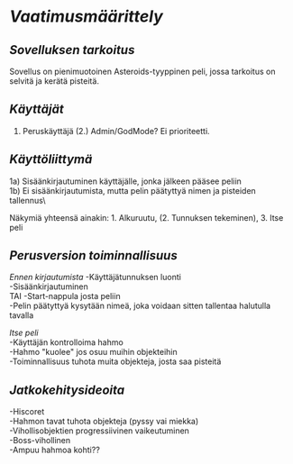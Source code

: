 # *Vaatimusmäärittely*

## *Sovelluksen tarkoitus*
Sovellus on pienimuotoinen Asteroids-tyyppinen peli, jossa tarkoitus on selvitä
ja kerätä pisteitä.

## *Käyttäjät*
1. Peruskäyttäjä
(2.) Admin/GodMode? Ei prioriteetti.

## *Käyttöliittymä*
1a) Sisäänkirjautuminen käyttäjälle, jonka jälkeen pääsee peliin\
1b) Ei sisäänkirjautumista, mutta pelin päätyttyä nimen ja pisteiden tallennus\

Näkymiä yhteensä ainakin: 1. Alkuruutu, (2. Tunnuksen tekeminen), 3. Itse peli

## *Perusversion toiminnallisuus*
_Ennen kirjautumista_
-Käyttäjätunnuksen luonti\
-Sisäänkirjautuminen\
TAI
-Start-nappula josta peliin\
-Pelin päätyttyä kysytään nimeä, joka voidaan sitten tallentaa halutulla tavalla

 _Itse peli_\
-Käyttäjän kontrolloima hahmo\
-Hahmo "kuolee" jos osuu muihin objekteihin\
-Toiminnallisuus tuhota muita objekteja, josta saa pisteitä

## *Jatkokehitysideoita*
-Hiscoret\
-Hahmon tavat tuhota objekteja (pyssy vai miekka)\
-Vihollisobjektien progressiivinen vaikeutuminen\
-Boss-vihollinen\
-Ampuu hahmoa kohti??
